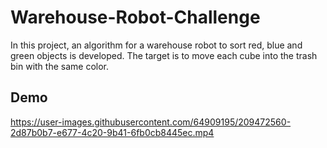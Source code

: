 # Warehouse-Robot-Challenge
In this project, an algorithm for a warehouse robot to sort red, blue and green objects is
developed. The target is to move each cube into the trash bin with the same color.

## Demo


https://user-images.githubusercontent.com/64909195/209472560-2d87b0b7-e677-4c20-9b41-6fb0cb8445ec.mp4
